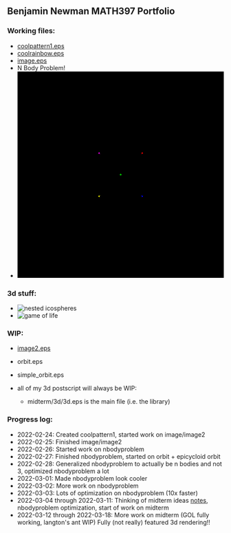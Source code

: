 ## Benjamin Newman MATH397 Portfolio

### Working files:

- [coolpattern1.eps](coolpattern1.eps)
- [coolrainbow.eps](coolrainbow.eps)
- [image.eps](image.eps)
- N Body Problem!  
-  ![3 Body Problem](nbodyproblem/output-5-bodies.gif)

### 3d stuff:

- ![nested icospheres](midterm/3d/nested_icospheres.gif)
- ![game of life](midterm/3d/gol_vacuum_gun.gif)

### WIP:

- [image2.eps](image2.eps)
- orbit.eps
- simple_orbit.eps

- all of my 3d postscript will always be WIP:
  - midterm/3d/3d.eps is the main file (i.e. the library)

### Progress log:

- 2022-02-24: Created coolpattern1, started work on image/image2
- 2022-02-25: Finished image/image2
- 2022-02-26: Started work on nbodyproblem
- 2022-02-27: Finished nbodyproblem, started on orbit + epicycloid orbit
- 2022-02-28: Generalized nbodyproblem to actually be n bodies and not 3, optimized nbodyproblem a lot
- 2022-03-01: Made nbodyproblem look cooler
- 2022-03-02: More work on nbodyproblem
- 2022-03-03: Lots of optimization on nbodyproblem (10x faster)
- 2022-03-04 through 2022-03-11: Thinking of midterm ideas [notes](midterm/midterm_notes), nbodyproblem optimization, start of work on midterm
- 2022-03-12 through 2022-03-18: More work on midterm (GOL fully working, langton's ant WIP) Fully (not really) featured 3d rendering!!

